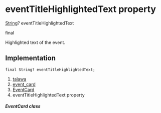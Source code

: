 
<div>

# eventTitleHighlightedText property

</div>


[String](https://api.flutter.dev/flutter/dart-core/String-class.html)?
eventTitleHighlightedText


final




Highlighted text of the event.



## Implementation

``` language-dart
final String? eventTitleHighlightedText;
```







1.  [talawa](../../index.html)
2.  [event_card](../../widgets_event_card/)
3.  [EventCard](../../widgets_event_card/EventCard-class.html)
4.  eventTitleHighlightedText property

##### EventCard class







